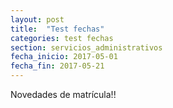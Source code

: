 ```yaml
---
layout: post
title:  "Test fechas"
categories: test fechas 
section: servicios_administrativos
fecha_inicio: 2017-05-01
fecha_fin: 2017-05-21
---
```


Novedades de matrícula!!
